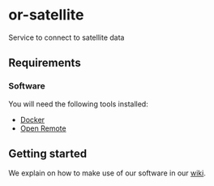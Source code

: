 # or-satellite
Service to connect to satellite data

## Requirements

### Software
You will need the following tools installed:

- [Docker](https://www.docker.com/why-docker)
- [Open Remote](https://github.com/openremote/openremote)

## Getting started
We explain on how to make use of our software in our [wiki](https://github.com/openremote/or-satellite/wiki/Getting-Started).
